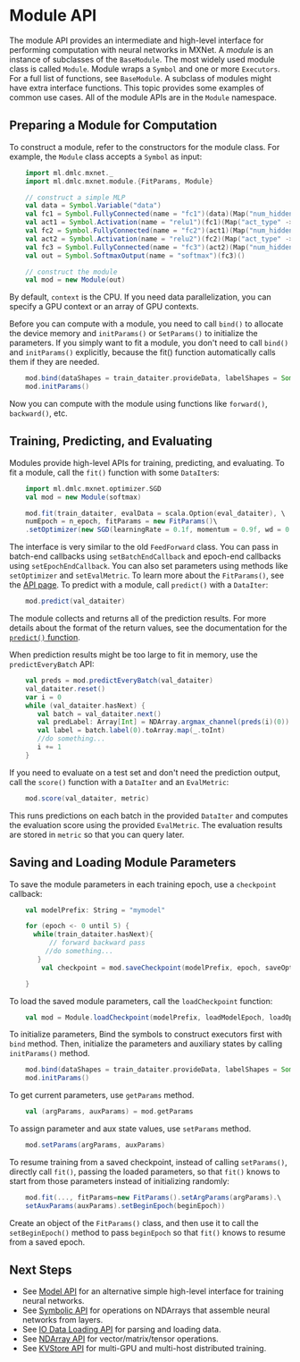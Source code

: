 # Module API
The module API provides an intermediate and high-level interface for performing computation with neural networks in MXNet. A *module* is an instance of subclasses of the `BaseModule`. The most widely used module class is called `Module`. Module wraps a `Symbol` and one or more `Executors`. For a full list of functions, see `BaseModule`.
A subclass of modules might have extra interface functions. This topic provides some examples of common use cases. All of the module APIs are in the `Module` namespace.

## Preparing a Module for Computation

To construct a module, refer to the constructors for the module class. For example, the `Module` class accepts a `Symbol` as input:

```scala
    import ml.dmlc.mxnet._
    import ml.dmlc.mxnet.module.{FitParams, Module}

    // construct a simple MLP
    val data = Symbol.Variable("data")
    val fc1 = Symbol.FullyConnected(name = "fc1")(data)(Map("num_hidden" -> 128))
    val act1 = Symbol.Activation(name = "relu1")(fc1)(Map("act_type" -> "relu"))
    val fc2 = Symbol.FullyConnected(name = "fc2")(act1)(Map("num_hidden" -> 64))
    val act2 = Symbol.Activation(name = "relu2")(fc2)(Map("act_type" -> "relu"))
    val fc3 = Symbol.FullyConnected(name = "fc3")(act2)(Map("num_hidden" -> 10))
    val out = Symbol.SoftmaxOutput(name = "softmax")(fc3)()

    // construct the module
    val mod = new Module(out)
```

By default, `context` is the CPU. If you need data parallelization, you can specify a GPU context or an array of GPU contexts.

Before you can compute with a module, you need to call `bind()` to allocate the device memory and `initParams()` or `SetParams()` to initialize the parameters.
If you simply want to fit a module, you don't need to call `bind()` and `initParams()` explicitly, because the fit() function automatically calls them if they are needed.

```scala
    mod.bind(dataShapes = train_dataiter.provideData, labelShapes = Some(train_dataiter.provideLabel))
    mod.initParams()
```

Now you can compute with the module using functions like `forward()`, `backward()`, etc.

## Training, Predicting, and Evaluating

Modules provide high-level APIs for training, predicting, and evaluating. To fit a module, call the `fit()` function with some `DataIter`s:

```scala
    import ml.dmlc.mxnet.optimizer.SGD
    val mod = new Module(softmax)

    mod.fit(train_dataiter, evalData = scala.Option(eval_dataiter), \
    numEpoch = n_epoch, fitParams = new FitParams()\
    .setOptimizer(new SGD(learningRate = 0.1f, momentum = 0.9f, wd = 0.0001f)))
```

The interface is very similar to the old `FeedForward` class. You can pass in batch-end callbacks using `setBatchEndCallback` and epoch-end callbacks using `setEpochEndCallback`. You can also set parameters using methods like `setOptimizer` and `setEvalMetric`. To learn more about the `FitParams()`, see the [API page](http://mxnet.io/api/scala/docs/index.html#ml.dmlc.mxnet.module.FitParams). To predict with a module, call `predict()` with a `DataIter`:

```scala
    mod.predict(val_dataiter)
```

The module collects and returns all of the prediction results. For more details about the format of the return values, see the documentation for the [`predict()` function](http://mxnet.io/api/scala/docs/index.html#ml.dmlc.mxnet.module.BaseModule).

When prediction results might be too large to fit in memory, use the `predictEveryBatch` API:

```scala
    val preds = mod.predictEveryBatch(val_dataiter)
    val_dataiter.reset()
    var i = 0
    while (val_dataiter.hasNext) {
       val batch = val_dataiter.next()
       val predLabel: Array[Int] = NDArray.argmax_channel(preds(i)(0)).toArray.map(_.toInt)
       val label = batch.label(0).toArray.map(_.toInt)
       //do something...
       i += 1
    }
```

If you need to evaluate on a test set and don't need the prediction output, call the `score()` function with a `DataIter` and an `EvalMetric`:

```scala
    mod.score(val_dataiter, metric)
```

This runs predictions on each batch in the provided `DataIter` and computes the evaluation score using the provided `EvalMetric`. The evaluation results are stored in `metric` so that you can query later.

## Saving and Loading Module Parameters

To save the module parameters in each training epoch, use a `checkpoint` callback:

```scala
    val modelPrefix: String = "mymodel"

    for (epoch <- 0 until 5) {
      while(train_dataiter.hasNext){  
          // forward backward pass
         //do something...
       }
        val checkpoint = mod.saveCheckpoint(modelPrefix, epoch, saveOptStates = true)

    }
```

To load the saved module parameters, call the `loadCheckpoint` function:

```scala
    val mod = Module.loadCheckpoint(modelPrefix, loadModelEpoch, loadOptimizerStates = true)
```

To initialize parameters, Bind the symbols to construct executors first with `bind` method. Then, initialize the parameters and auxiliary states by calling `initParams()` method.

```scala
    mod.bind(dataShapes = train_dataiter.provideData, labelShapes = Some(train_dataiter.provideLabel))
    mod.initParams()
```

To get current parameters, use `getParams` method.

```scala
    val (argParams, auxParams) = mod.getParams
```

To assign parameter and aux state values, use `setParams` method.

```scala
    mod.setParams(argParams, auxParams)
```

To resume training from a saved checkpoint, instead of calling `setParams()`, directly call `fit()`, passing the loaded parameters, so that `fit()` knows to start from those parameters instead of initializing randomly:

```scala
    mod.fit(..., fitParams=new FitParams().setArgParams(argParams).\
    setAuxParams(auxParams).setBeginEpoch(beginEpoch))
```

Create an object of the `FitParams()` class, and then use it to call the `setBeginEpoch()` method to pass `beginEpoch` so that `fit()` knows to resume from a saved epoch.

## Next Steps
* See [Model API](model.md) for an alternative simple high-level interface for training neural networks.
* See [Symbolic API](symbol.md) for operations on NDArrays that assemble neural networks from layers.
* See [IO Data Loading API](io.md) for parsing and loading data.
* See [NDArray API](ndarray.md) for vector/matrix/tensor operations.
* See [KVStore API](kvstore.md) for multi-GPU and multi-host distributed training.
